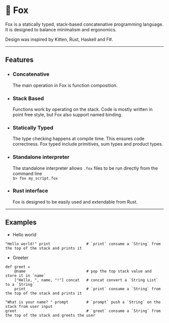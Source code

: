 # 🦊 Fox 

Fox is a statically typed, stack-based concatenative programming language.  
It is designed to balance minimalism and ergonomics.

Design was inspired by Kitten, Rust, Haskell and F#.

---

## Features

- ### Concatenative
  The main operation in Fox is function composition.

- ### Stack Based
  Functions work by operating on the stack. 
  Code is mostly written in point free style, but Fox also support named binding.

- ### Statically Typed
  The type checking happens at compile time. This ensures code correctness.
  Fox typed include primitives, sum types and product types.

- ### Standalone interpreter
  The standalone interpreter allows `.fox` files to be run directly from the command line  
  ```$> fox my_script.fox```

- ### Rust interface
  Fox is designed to be easily used and extendable from Rust.


---

## Examples

- Hello world
```
"Hello world!" print                # `print` consume a `String` from the top of the stack and prints it
```  

- Greeter
```
def greet = 
    @name                           # pop the top stack value and store it in `name`
    ["Hello, ", name, "!"] concat   # concat convert a `String List` to a `String`
    print                           # `print` consume a `String` from the top of the stack and prints it

"What is your name? " prompt        # `prompt` push a `String` on the stack from user input
greet                               # `greet` consume a `String` from the top of the stack and greets the user
```
